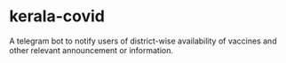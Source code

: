 # kerala-covid
A telegram bot to notify users of district-wise availability of vaccines and other relevant announcement or information. 
